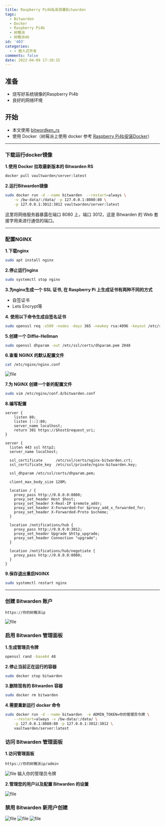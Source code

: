 ```yaml
---
title: Raspberry Pi4b私有部署Bitwarden
tags:
  - Bitwarden
  - Docker
  - Raspberry Pi4b
  - 树莓派
  - 树莓派4b
id: '403'
categories:
  - - 嵌入式开发
comments: false
date: 2022-04-09 17:10:15
---
```


## 准备

*   烧写好系统镜像的Raspberry Pi4b
*   良好的网络环境

## 开始

*   本文使用 [bitwordken\_rs](https://github.com/dani-garcia/vaultwarden "bitwordken_rs")
*   使用 Docker（树莓派上使用 docker 参考 [Raspberry Pi4b安装Docker](https://www.taoidle.com/raspberry-pi4b%e5%ae%89%e8%a3%85docker.html "Raspberry Pi4b安装Docker")）

* * *

### 下载运行docker镜像

**1.使用 Docker 拉取最新版本的 Bitwarden RS**

```bash
docker pull vaultwarden/server:latest
```

**2.运行Bitwarden镜像**

```bash
sudo docker run -d --name bitwarden  --restart=always \
    -v /bw-data/:/data/ -p 127.0.0.1:8080:80 \
    -p 127.0.0.1:3012:3012 vaultwarden/server:latest
```

这里将网络服务器暴露在端口 8080 上，端口 3012，这是 Bitwarden 的 Web 套接字用来进行通信的端口。

* * *

### 配置NGINX

**1.下载nginx**

```bash
sudo apt install nginx
```

**2.停止运行nginx**

```bash
sudo systemctl stop nginx
```

**3.为nginx生成一个 SSL 证书, 在 Raspberry Pi 上生成证书有两种不同的方式**

*   自签证书
*   Lets Encrypt等

**4\. 使用以下命令生成自签名证书**

```bash
sudo openssl req -x509 -nodes -days 365 -newkey rsa:4096 -keyout /etc/ssl/private/nginx-bitwarden.key -out /etc/ssl/certs/nginx-bitwarden.crt
```

**5.创建一个 Diffie-Hellman**

```bash
sudo openssl dhparam -out /etc/ssl/certs/dhparam.pem 2048
```

**6.查看 NGINX 的默认配置文件**

```bash
cat /etc/nginx/nginx.conf
```

![file](https://cdn.assets.taoidle.com/gh/taoidle/taoidle.github.io@master/assets/images/1649492956-image-1649492954071.png)

**7.为 NGINX 创建一个新的配置文件**

```bash
sudo vim /etc/nginx/conf.d/bitwarden.conf
```

**8.编写配置**

```
server {
    listen 80;
    listen [::]:80;
    server_name localhost;
    return 301 https://$host$request_uri;
}

server {
  listen 443 ssl http2;
  server_name localhost;

  ssl_certificate      /etc/ssl/certs/nginx-bitwarden.crt;
  ssl_certificate_key  /etc/ssl/private/nginx-bitwarden.key;

  ssl_dhparam /etc/ssl/certs/dhparam.pem;

  client_max_body_size 128M;

  location / {
    proxy_pass http://0.0.0.0:8080;
    proxy_set_header Host $host;
    proxy_set_header X-Real-IP $remote_addr;
    proxy_set_header X-Forwarded-For $proxy_add_x_forwarded_for;
    proxy_set_header X-Forwarded-Proto $scheme;
  }

  location /notifications/hub {
    proxy_pass http://0.0.0.0:3012;
    proxy_set_header Upgrade $http_upgrade;
    proxy_set_header Connection "upgrade";
  }

  location /notifications/hub/negotiate {
    proxy_pass http://0.0.0.0:8080;
  }
}
```

**9.保存退出重启NGINX**

```bash
sudo systemctl restart nginx
```

* * *

### 创建 Bitwarden 账户

```
https://你的树莓派ip
```

![file](https://cdn.assets.taoidle.com/gh/taoidle/taoidle.github.io@master/assets/images/1649494073-image-1649494070786.png)

### 启用 Bitwarden 管理面板

**1.生成管理员令牌**

```bash
openssl rand -base64 48
```

**2.停止当前正在运行的容器**

```bash
sudo docker stop bitwarden
```

**3.删除现有的 Bitwarden 容器**

```bash
sudo docker rm bitwarden
```

**4.需要重新运行 docker 命令**

```bash
sudo docker run -d --name bitwarden  -e ADMIN_TOKEN=你的管理员令牌 \
    --restart=always -v /bw-data/:/data/ \
    -p 127.0.0.1:8080:80 -p 127.0.0.1:3012:3012 \
    vaultwarden/server:latest
```

### 访问 Bitwarden 管理面板

**1.访问管理面板**

```
https://你的树莓派ip/admin
```

![file](https://cdn.assets.taoidle.com/gh/taoidle/taoidle.github.io@master/assets/images/1649495073-image-1649495070774.png) 输入你的管理员令牌

**2.管理您的用户以及配置 Bitwarden 的设置**

![file](https://cdn.assets.taoidle.com/gh/taoidle/taoidle.github.io@master/assets/images/1649495182-image-1649495179498.png)

### 禁用 Bitwarden 新用户创建

![file](https://cdn.assets.taoidle.com/gh/taoidle/taoidle.github.io@master/assets/images/1649495329-image-1649495327106.png) ![file](https://cdn.assets.taoidle.com/gh/taoidle/taoidle.github.io@master/assets/images/1649495363-image-1649495361101.png) ![file](https://cdn.assets.taoidle.com/gh/taoidle/taoidle.github.io@master/assets/images/1649495397-image-1649495394882.png)